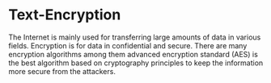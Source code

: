 # Text-Encryption
The Internet is mainly used for transferring large amounts of data in various fields. Encryption is for data in confidential and secure. There are many encryption algorithms among them advanced encryption standard (AES) is the best algorithm based on cryptography principles to keep the information more secure from the attackers.
